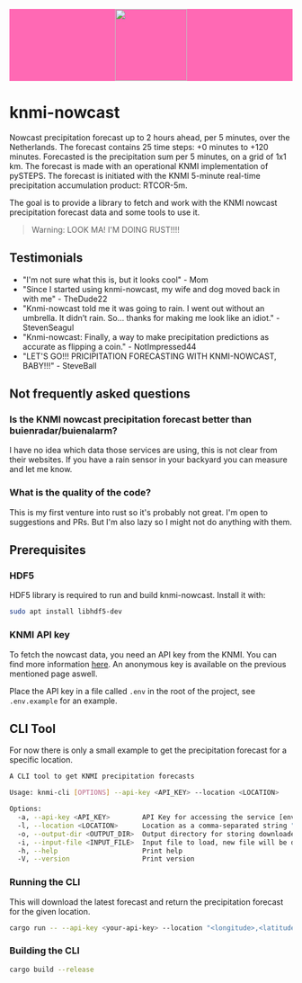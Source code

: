 <p align="center" style="width: 100%;background-color: hotpink;">
  <img height="128" src="https://github.com/tebben/knmi-nowcast/blob/main/static/logo.png?raw=true">
</p>

# knmi-nowcast

Nowcast precipitation forecast up to 2 hours ahead, per 5 minutes, over the Netherlands. The forecast contains 25 time steps: +0 minutes to +120 minutes. Forecasted is the precipitation sum per 5 minutes, on a grid of 1x1 km. The forecast is made with an operational KNMI implementation of pySTEPS. The forecast is initiated with the KNMI 5-minute real-time precipitation accumulation product: RTCOR-5m.

The goal is to provide a library to fetch and work with the KNMI nowcast precipitation forecast data and some tools to use it.

> Warning: LOOK MA! I'M DOING RUST!!!!

## Testimonials

- "I'm not sure what this is, but it looks cool" - Mom
- "Since I started using knmi-nowcast, my wife and dog moved back in with me" - TheDude22
- "Knmi-nowcast told me it was going to rain. I went out without an umbrella. It didn’t rain. So... thanks for making me look like an idiot." - StevenSeagul
- "Knmi-nowcast: Finally, a way to make precipitation predictions as accurate as flipping a coin." - NotImpressed44
- "LET'S GO!!! PRICIPITATION FORECASTING WITH KNMI-NOWCAST, BABY!!!" - SteveBall

## Not frequently asked questions

### Is the KNMI nowcast precipitation forecast better than buienradar/buienalarm?

I have no idea which data those services are using, this is not clear from their websites. If you have a rain sensor in your backyard you can measure and let me know.

### What is the quality of the code?

This is my first venture into rust so it's probably not great. I'm open to suggestions and PRs. But I'm also lazy so I might not do anything with them.

## Prerequisites

### HDF5

HDF5 library is required to run and build knmi-nowcast. Install it with:

```bash
sudo apt install libhdf5-dev
```

### KNMI API key

To fetch the nowcast data, you need an API key from the KNMI. You can find more information [here](https://developer.dataplatform.knmi.nl/open-data-api#token). An anonymous key is available on the previous mentioned page aswell.

Place the API key in a file called `.env` in the root of the project, see `.env.example` for an example.

## CLI Tool

For now there is only a small example to get the precipitation forecast for a specific location.

```bash
A CLI tool to get KNMI precipitation forecasts

Usage: knmi-cli [OPTIONS] --api-key <API_KEY> --location <LOCATION>

Options:
  -a, --api-key <API_KEY>        API Key for accessing the service [env: KNMI_API_KEY=]
  -l, --location <LOCATION>      Location as a comma-separated string "longitude,latitude" [env: KNMI_LOCATION=]
  -o, --output-dir <OUTPUT_DIR>  Output directory for storing downloaded files [env: KNMI_OUTPUT_DIR=] [default: ./output]
  -i, --input-file <INPUT_FILE>  Input file to load, new file will be downloaded if not provided [env: KNMI_INPUT_FILE=]
  -h, --help                     Print help
  -V, --version                  Print version
```

### Running the CLI

This will download the latest forecast and return the precipitation forecast for the given location.

```bash
cargo run -- --api-key <your-api-key> --location "<longitude>,<latitude>"
```

### Building the CLI

```bash
cargo build --release
```
